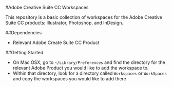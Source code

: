 #Adobe Creative Suite CC Workspaces

This repository is a basic collection of workspaces for the Adobe Creative Suite CC products: Illustrator, Photoshop, and InDesign.

##Dependencies

* Relevant Adobe Create Suite CC Product

##Getting Started

* On Mac OSX, go to `~/Library/Preferences` and find the directory for the relevant Adobe Product you would like to add the workspace to.
* Within that directory, look for a directory called `Workspaces` or `WorkSpaces` and copy the workspaces you would like to add there